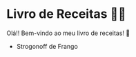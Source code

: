# Livro de Receitas :woman_cook:

Olá!! Bem-vindo ao meu livro de receitas! :wave:

- Strogonoff de Frango